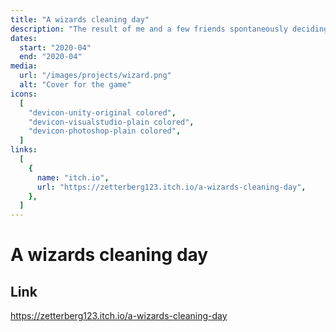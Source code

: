 ```yaml
---
title: "A wizards cleaning day"
description: "The result of me and a few friends spontaneously deciding to join a game jam with no prior knowledge in anything game design."
dates:
  start: "2020-04"
  end: "2020-04"
media:
  url: "/images/projects/wizard.png"
  alt: "Cover for the game"
icons:
  [
    "devicon-unity-original colored",
    "devicon-visualstudio-plain colored",
    "devicon-photoshop-plain colored",
  ]
links:
  [
    {
      name: "itch.io",
      url: "https://zetterberg123.itch.io/a-wizards-cleaning-day",
    },
  ]
---
```


# A wizards cleaning day

## Link

https://zetterberg123.itch.io/a-wizards-cleaning-day
